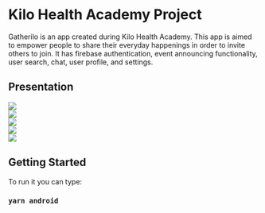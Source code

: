 
# Kilo Health Academy Project

Gatherilo is an app created during Kilo Health Academy. 
This app is aimed to empower people to share their everyday happenings in order to invite others to join. 
It has firebase authentication, event announcing functionality, user search, chat, user profile, and settings.

## Presentation 

![](https://user-images.githubusercontent.com/54981869/132241210-61e72dd8-31b1-459e-a795-3d9312309ba9.gif)  
![](https://user-images.githubusercontent.com/54981869/132241216-f3064c87-fb1b-4a24-8e49-d676335e5637.gif)  
![](https://user-images.githubusercontent.com/54981869/132241235-70295f81-6927-4da4-9c02-9c7e39cd95a0.gif)  
![](https://user-images.githubusercontent.com/54981869/132241238-8f864462-68e5-4db1-8dcc-5e0c7499cce0.gif)  
![](https://user-images.githubusercontent.com/54981869/132241249-46ffc9ba-efff-425a-b73d-e494f76d4632.gif)   


## Getting Started 

To run it you can type:

### `yarn android` 
 
